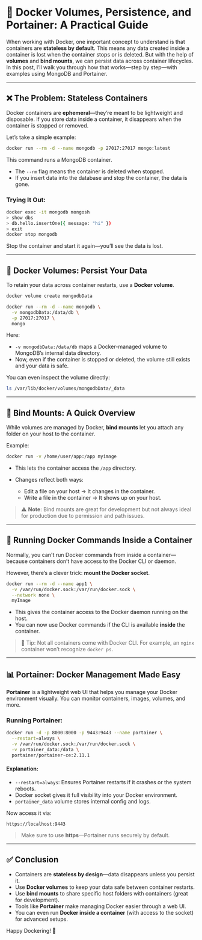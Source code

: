 # 🐋 Docker Volumes, Persistence, and Portainer: A Practical Guide

When working with Docker, one important concept to understand is that containers are **stateless by default**. This means any data created inside a container is lost when the container stops or is deleted. But with the help of **volumes** and **bind mounts**, we can persist data across container lifecycles. In this post, I’ll walk you through how that works—step by step—with examples using MongoDB and Portainer.

---

## ❌ The Problem: Stateless Containers

Docker containers are **ephemeral**—they’re meant to be lightweight and disposable. If you store data inside a container, it disappears when the container is stopped or removed.

Let’s take a simple example:

```bash
docker run --rm -d --name mongodb -p 27017:27017 mongo:latest
```

This command runs a MongoDB container.

* The `--rm` flag means the container is deleted when stopped.
* If you insert data into the database and stop the container, the data is gone.

### Trying It Out:

```bash
docker exec -it mongodb mongosh
> show dbs
> db.hello.insertOne({ message: "hi" })
> exit
docker stop mongodb
```

Stop the container and start it again—you’ll see the data is lost.

---

## 💾 Docker Volumes: Persist Your Data

To retain your data across container restarts, use a **Docker volume**.

```bash
docker volume create mongodbData

docker run --rm -d --name mongodb \
  -v mongodbData:/data/db \
  -p 27017:27017 \
  mongo
```

Here:

* `-v mongodbData:/data/db` maps a Docker-managed volume to MongoDB’s internal data directory.
* Now, even if the container is stopped or deleted, the volume still exists and your data is safe.

You can even inspect the volume directly:

```bash
ls /var/lib/docker/volumes/mongodbData/_data
```

---

## 🔗 Bind Mounts: A Quick Overview

While volumes are managed by Docker, **bind mounts** let you attach any folder on your host to the container.

Example:

```bash
docker run -v /home/user/app:/app myimage
```

* This lets the container access the `/app` directory.
* Changes reflect both ways:

  * Edit a file on your host → It changes in the container.
  * Write a file in the container → It shows up on your host.

> ⚠️ **Note**: Bind mounts are great for development but not always ideal for production due to permission and path issues.

---

## 👛 Running Docker Commands Inside a Container

Normally, you can't run Docker commands from inside a container—because containers don’t have access to the Docker CLI or daemon.

However, there’s a clever trick: **mount the Docker socket**.

```bash
docker run --rm -d --name app1 \
  -v /var/run/docker.sock:/var/run/docker.sock \
  --network none \
  myImage
```

* This gives the container access to the Docker daemon running on the host.
* You can now use Docker commands if the CLI is available **inside** the container.

> 🧠 Tip: Not all containers come with Docker CLI. For example, an `nginx` container won’t recognize `docker ps`.

---

## 📊 Portainer: Docker Management Made Easy

**Portainer** is a lightweight web UI that helps you manage your Docker environment visually. You can monitor containers, images, volumes, and more.

### Running Portainer:

```bash
docker run -d -p 8000:8000 -p 9443:9443 --name portainer \
  --restart=always \
  -v /var/run/docker.sock:/var/run/docker.sock \
  -v portainer_data:/data \
  portainer/portainer-ce:2.11.1
```

#### Explanation:

* `--restart=always`: Ensures Portainer restarts if it crashes or the system reboots.
* Docker socket gives it full visibility into your Docker environment.
* `portainer_data` volume stores internal config and logs.

Now access it via:

```
https://localhost:9443
```

> Make sure to use **https**—Portainer runs securely by default.

---

## ✅ Conclusion

* Containers are **stateless by design**—data disappears unless you persist it.
* Use **Docker volumes** to keep your data safe between container restarts.
* Use **bind mounts** to share specific host folders with containers (great for development).
* Tools like **Portainer** make managing Docker easier through a web UI.
* You can even run **Docker inside a container** (with access to the socket) for advanced setups.

Happy Dockering! 🚀
